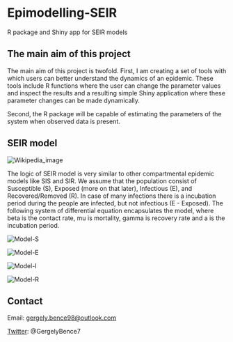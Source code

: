 # Epimodelling-SEIR
R package and Shiny app for SEIR models

## The main aim of this project
The main aim of this project is twofold. First, I am creating a set of tools with which users can better understand the dynamics of an epidemic. These tools include R functions where the user can change the parameter values and inspect the results and a resulting simple Shiny application where these parameter changes can be made dynamically.

Second, the R package will be capable of estimating the parameters of the system when observed data is present.

## SEIR model
![Wikipedia_image](https://upload.wikimedia.org/wikipedia/commons/3/3d/SEIR.PNG)

The logic of SEIR model is very similar to other compartmental epidemic models like SIS and SIR. We assume that the population consist of Susceptible (S), Exposed (more on that later), Infectious (E), and Recovered/Removed (R). 
In case of many infections there is a incubation period during the people are infected, but not infectious (E - Exposed).
The following system of differential equation encapsulates the model, where beta is the contact rate, mu is mortality, gamma is recovery rate and a is the incubation period.


![Model-S](https://latex.codecogs.com/png.latex?\inline&space;\frac{dS}{dt}&space;=&space;\mu&space;N&space;-&space;\mu&space;S&space;-&space;\frac{\beta&space;S&space;I}{N})

![Model-E](https://latex.codecogs.com/png.latex?\inline&space;\frac{dE}{dt}&space;=&space;\frac{\beta&space;S&space;I}{N}&space;-&space;(\mu&space;&plus;&space;a)E)

![Model-I](https://latex.codecogs.com/png.latex?\inline&space;\frac{dI}{dt}&space;=&space;a&space;E&space;-&space;(\gamma&space;&plus;&space;\mu)I)

![Model-R](https://latex.codecogs.com/png.latex?\inline&space;\frac{dR}{dt}&space;=&space;\gamma&space;I&space;-&space;\mu&space;R)

## Contact
Email: gergely.bence98@outlook.com

[Twitter](https://twitter.com/GergelyBence7): @GergelyBence7

